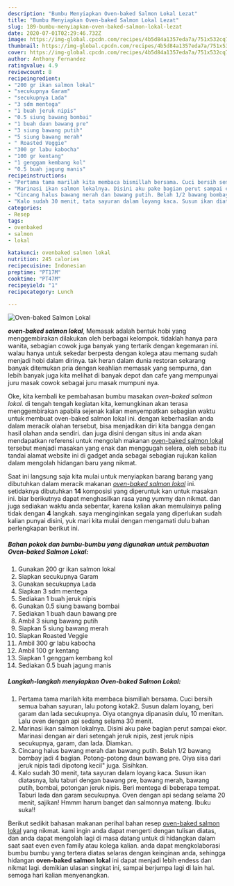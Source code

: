 ```yaml
---
description: "Bumbu Menyiapkan Oven-baked Salmon Lokal Lezat"
title: "Bumbu Menyiapkan Oven-baked Salmon Lokal Lezat"
slug: 189-bumbu-menyiapkan-oven-baked-salmon-lokal-lezat
date: 2020-07-01T02:29:46.732Z
image: https://img-global.cpcdn.com/recipes/4b5d84a1357eda7a/751x532cq70/oven-baked-salmon-lokal-foto-resep-utama.jpg
thumbnail: https://img-global.cpcdn.com/recipes/4b5d84a1357eda7a/751x532cq70/oven-baked-salmon-lokal-foto-resep-utama.jpg
cover: https://img-global.cpcdn.com/recipes/4b5d84a1357eda7a/751x532cq70/oven-baked-salmon-lokal-foto-resep-utama.jpg
author: Anthony Fernandez
ratingvalue: 4.9
reviewcount: 8
recipeingredient:
- "200 gr ikan salmon lokal"
- "secukupnya Garam"
- "secukupnya Lada"
- "3 sdm mentega"
- "1 buah jeruk nipis"
- "0.5 siung bawang bombai"
- "1 buah daun bawang pre"
- "3 siung bawang putih"
- "5 siung bawang merah"
- " Roasted Veggie"
- "300 gr labu kabocha"
- "100 gr kentang"
- "1 genggam kembang kol"
- "0.5 buah jagung manis"
recipeinstructions:
- "Pertama tama marilah kita membaca bismillah bersama. Cuci bersih semua bahan sayuran, lalu potong kotak2. Susun dalam loyang, beri garam dan lada secukupnya. Oiya otangnya dipanasin dulu, 10 menitan. Lalu oven dengan api sedang selama 30 menit."
- "Marinasi ikan salmon lokalnya. Disini aku pake bagian perut sampai ekor. Marinasi dengan air dari setengah jeruk nipis, zest jeruk nipis secukupnya, garam, dan lada. Diamkan."
- "Cincang halus bawang merah dan bawang putih. Belah 1/2 bawang bombay jadi 4 bagian. Potong-potong daun bawang pre. Oiya sisa dari jeruk nipis tadi dipotong kecil&#34; juga. Sisihkan."
- "Kalo sudah 30 menit, tata sayuran dalam loyang kaca. Susun ikan diatasnya, lalu taburi dengan bawang pre, bawang merah, bawang putih, bombai, potongan jeruk nipis. Beri mentega di beberapa tempat. Taburi lada dan garam secukupnya. Oven dengan api sedang selama 20 menit, sajikan! Hmmm harum banget dan salmonnya mateng. Ibuku suka!!"
categories:
- Resep
tags:
- ovenbaked
- salmon
- lokal

katakunci: ovenbaked salmon lokal 
nutrition: 245 calories
recipecuisine: Indonesian
preptime: "PT17M"
cooktime: "PT47M"
recipeyield: "1"
recipecategory: Lunch

---
```



![Oven-baked Salmon Lokal](https://img-global.cpcdn.com/recipes/4b5d84a1357eda7a/751x532cq70/oven-baked-salmon-lokal-foto-resep-utama.jpg)

<b><i>oven-baked salmon lokal</i></b>, Memasak adalah bentuk hobi yang menggembirakan dilakukan oleh berbagai kelompok. tidaklah hanya para wanita, sebagian cowok juga banyak yang tertarik dengan kegemaran ini. walau hanya untuk sekedar berpesta dengan kolega atau memang sudah menjadi hobi dalam dirinya. tak heran dalam dunia restoran sekarang banyak ditemukan pria dengan keahlian memasak yang sempurna, dan lebih banyak juga kita melihat di banyak depot dan cafe yang mempunyai juru masak cowok sebagai juru masak mumpuni nya.

Oke, kita kembali ke pembahasan bumbu masakan <i>oven-baked salmon lokal</i>. di tengah tengah kegiatan kita, kemungkinan akan terasa menggembirakan apabila sejenak kalian menyempatkan sebagian waktu untuk membuat oven-baked salmon lokal ini. dengan keberhasilan anda dalam meracik olahan tersebut, bisa menjadikan diri kita bangga dengan hasil olahan anda sendiri. dan juga disini dengan situs ini anda akan mendapatkan referensi untuk mengolah makanan <u>oven-baked salmon lokal</u> tersebut menjadi masakan yang enak dan menggugah selera, oleh sebab itu tandai alamat website ini di gadget anda sebagai sebagian rujukan kalian dalam mengolah hidangan baru yang nikmat.




Saat ini langsung saja kita mulai untuk menyiapkan barang barang yang dibutuhkan dalam meracik makanan <u><i>oven-baked salmon lokal</i></u> ini. setidaknya dibutuhkan <b>14</b> komposisi yang diperuntuk kan untuk masakan ini. biar berikutnya dapat menghasilkan rasa yang yummy dan nikmat. dan juga sediakan waktu anda sebentar, karena kalian akan memulainya paling tidak dengan <b>4</b> langkah. saya menginginkan segala yang diperlukan sudah kalian punyai disini, yuk mari kita mulai dengan mengamati dulu bahan perlengkapan berikut ini.

<!--inarticleads1-->

##### Bahan pokok dan bumbu-bumbu yang digunakan untuk pembuatan Oven-baked Salmon Lokal:

1. Gunakan 200 gr ikan salmon lokal
1. Siapkan secukupnya Garam
1. Gunakan secukupnya Lada
1. Siapkan 3 sdm mentega
1. Sediakan 1 buah jeruk nipis
1. Gunakan 0.5 siung bawang bombai
1. Sediakan 1 buah daun bawang pre
1. Ambil 3 siung bawang putih
1. Siapkan 5 siung bawang merah
1. Siapkan  Roasted Veggie
1. Ambil 300 gr labu kabocha
1. Ambil 100 gr kentang
1. Siapkan 1 genggam kembang kol
1. Sediakan 0.5 buah jagung manis




<!--inarticleads2-->

##### Langkah-langkah menyiapkan Oven-baked Salmon Lokal:

1. Pertama tama marilah kita membaca bismillah bersama. Cuci bersih semua bahan sayuran, lalu potong kotak2. Susun dalam loyang, beri garam dan lada secukupnya. Oiya otangnya dipanasin dulu, 10 menitan. Lalu oven dengan api sedang selama 30 menit.
1. Marinasi ikan salmon lokalnya. Disini aku pake bagian perut sampai ekor. Marinasi dengan air dari setengah jeruk nipis, zest jeruk nipis secukupnya, garam, dan lada. Diamkan.
1. Cincang halus bawang merah dan bawang putih. Belah 1/2 bawang bombay jadi 4 bagian. Potong-potong daun bawang pre. Oiya sisa dari jeruk nipis tadi dipotong kecil&#34; juga. Sisihkan.
1. Kalo sudah 30 menit, tata sayuran dalam loyang kaca. Susun ikan diatasnya, lalu taburi dengan bawang pre, bawang merah, bawang putih, bombai, potongan jeruk nipis. Beri mentega di beberapa tempat. Taburi lada dan garam secukupnya. Oven dengan api sedang selama 20 menit, sajikan! Hmmm harum banget dan salmonnya mateng. Ibuku suka!!




Berikut sedikit bahasan makanan perihal bahan resep <u>oven-baked salmon lokal</u> yang nikmat. kami ingin anda dapat mengerti dengan tulisan diatas, dan anda dapat mengolah lagi di masa datang untuk di hidangkan dalam saat saat even even family atau kolega kalian. anda dapat mengkolaborasi bumbu bumbu yang tertera diatas selaras dengan keinginan anda, sehingga hidangan <b>oven-baked salmon lokal</b> ini dapat menjadi lebih endess dan nikmat lagi. demikian ulasan singkat ini, sampai berjumpa lagi di lain hal. semoga hari kalian menyenangkan.

